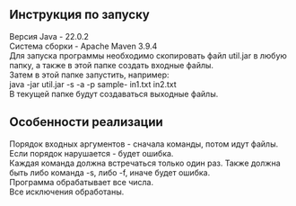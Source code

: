 ## Инструкция по запуску
Версия Java - 22.0.2</br>
Система сборки - Apache Maven 3.9.4</br>
Для запуска программы необходимо скопировать файл util.jar в любую папку, а также в этой папке создать входные файлы.</br>
Затем в этой папке запустить, например:</br>
java -jar util.jar -s -a -p sample- in1.txt in2.txt </br>
В текущей папке будут создаваться выходные файлы.
## Особенности реализации
Порядок входных аргументов - сначала команды, потом идут файлы. Если порядок нарушается - будет ошибка. </br>
Каждая команда должна встречаться только один раз. Также должна быть либо команда -s, либо -f, иначе будет ошибка.</br>
Программа обрабатывает все числа.</br>
Все исключения обработаны.
